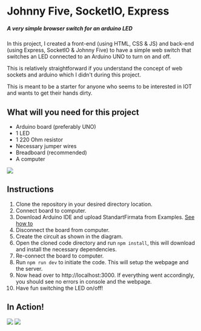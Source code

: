 # Johnny Five, SocketIO, Express
##### A very simple browser switch for an arduino LED

In this project, 
I created a front-end (using HTML, CSS & JS) and back-end (using Express, SocketIO & Johnny Five) to have a simple web switch that switches an LED connected to an Arduino UNO to turn on and off. 

This is relatively straightforward if you understand the concept of web sockets and arduino which I didn't during this project.

This is meant to be a starter for anyone who seems to be interested in IOT and wants to get their hands dirty.

## What will you need for this project
- Arduino board (preferably UNO)
- 1 LED
- 1 220 Ohm resistor
- Necessary jumper wires
- Breadboard (recommended) 
- A computer

<img src="https://imgur.com/07SiAko.png">

## Instructions
1. Clone the repository in your desired directory location.
2. Connect board to computer.
2. Download Arduino IDE and upload StandartFirmata from Examples. [See how to](https://www.instructables.com/id/Arduino-Installing-Standard-Firmata/)
4. Disconnect the board from computer.
3. Create the circuit as shown in the diagram.
4. Open the cloned code directory and run `npm install`, this will download and install the necessary dependencies.
5. Re-connect the board to computer.
6. Run `npm run dev` to initiate the code. This will setup the webpage and the server.
7. Now head over to http://localhost:3000. If everything went accordingly, you should see no errors in console and the webpage.
8. Have fun switching the LED on/off!


## In Action!
<img src="https://media.giphy.com/media/yNs9Kcblt11judUtON/giphy.gif"> <img src="https://media.giphy.com/media/5Syem6j1eZu7qcgxsI/giphy.gif">

